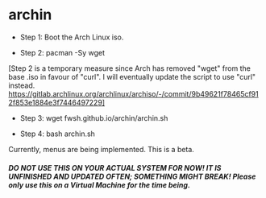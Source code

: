 # archin

- Step 1: Boot the Arch Linux iso.

- Step 2: pacman -Sy wget

[Step 2 is a temporary measure since Arch has removed "wget" from the base .iso in favour of "curl".
I will eventually update the script to use "curl" instead.
https://gitlab.archlinux.org/archlinux/archiso/-/commit/9b49621f78465cf912f853e1884e3f7446497229]

- Step 3: wget fwsh.github.io/archin/archin.sh

- Step 4: bash archin.sh


Currently, menus are being implemented. This is a beta.

##### DO NOT USE THIS ON YOUR ACTUAL SYSTEM FOR NOW! IT IS UNFINISHED AND UPDATED OFTEN; SOMETHING MIGHT BREAK! Please only use this on a Virtual Machine for the time being.
